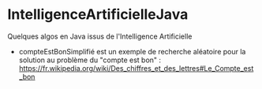 # IntelligenceArtificielleJava

Quelques algos en Java issus de l'Intelligence Artificielle

- compteEstBonSimplifié est un exemple de recherche aléatoire pour la solution au problème du "compte est bon" : https://fr.wikipedia.org/wiki/Des_chiffres_et_des_lettres#Le_Compte_est_bon
